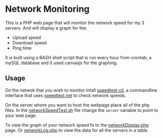 
# Network Monitoring

This is a PHP web page that will monitor the network speed for my 3 servers. And will display a graph for the:

- Upload speed
- Download speed
- Ping time


It is built using a BASH shell script that is run every hour from crontab, a mySQL database and it used canvasjs for the graphing.

## Usage

On the netwok that you wish to monitor intall [speedtest-cli](https://github.com/sivel/speedtest-cli), a commandline interface that uses [speedtest.net](speedtest.net) to check network speeds.

On the server where you want to host the webpage place all of the php files. In the [networkSpeedTest.sh](https://github.com/MarshallAsch/networkSpeed/blob/master/networkSpeedTest.sh) file change the `server` variable to point to your web page.


To view the graph of your network speed fo to the [networkDisplay.php](https://github.com/MarshallAsch/networkSpeed/blob/master/networkDisplay.php) page. Or [networkLog.php](https://github.com/MarshallAsch/networkSpeed/blob/master/networkLog.php) to view the data for all the servers in a table.
